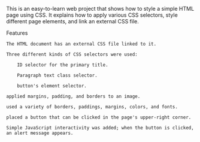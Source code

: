 This is an easy-to-learn web project that shows how to style a simple HTML page using CSS. It explains how to apply various CSS selectors, style different page elements, and link an external CSS file.

Features

    The HTML document has an external CSS file linked to it.

    Three different kinds of CSS selectors were used:

        ID selector for the primary title.

        Paragraph text class selector.

        button's element selector.

    applied margins, padding, and borders to an image.

    used a variety of borders, paddings, margins, colors, and fonts.

    placed a button that can be clicked in the page's upper-right corner.

    Simple JavaScript interactivity was added; when the button is clicked, an alert message appears.